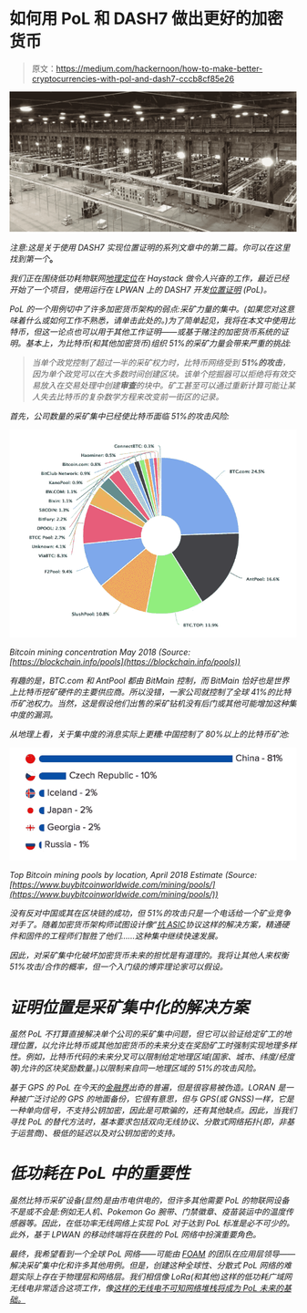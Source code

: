 # 如何用 PoL 和 DASH7 做出更好的加密货币

> 原文：<https://medium.com/hackernoon/how-to-make-better-cryptocurrencies-with-pol-and-dash7-cccb8cf85e26>

![](img/e5a113067a863a6dd26a0b49af1bbeb3.png)

*注意:这是关于使用 DASH7 实现位置证明的系列文章中的第二篇。你可以在这里找到第一个*[](http://bit.ly/2wJDLrJ)**。**

*我们正在围绕低功耗物联网[地理定位](http://bit.ly/2xuqQWv)在 Haystack 做令人兴奋的工作，最近已经开始了一个项目，使用运行在 LPWAN 上的 DASH7 开发[位置证明](http://bit.ly/2wJDLrJ) (PoL)。*

*PoL 的一个用例切中了许多加密货币架构的弱点:采矿力量的集中。(如果您对这意味着什么或如何工作不熟悉，请单击此处的。)为了简单起见，我将在本文中使用比特币，但这一论点也可以用于其他工作证明——或基于赌注的加密货币系统的证明。基本上，为比特币(和其他加密货币)组织 51%的采矿力量会带来严重的挑战:*

> *当单个政党控制了超过一半的采矿权力时，比特币网络受到 **51%的攻击**，因为单个政党可以在大多数时间创建区块。该单个挖掘器可以拒绝将有效交易放入在交易处理中创建**审查**的块中。矿工甚至可以通过重新计算可能让某人失去比特币的复杂数学方程来改变前一街区的记录。*

*首先，公司数量的采矿集中已经使比特币面临 51%的攻击风险:*

*![](img/30d6d907b6a9ceac2e6d48a699ef4022.png)*

*Bitcoin mining concentration May 2018 (Source: [https://blockchain.info/pools](https://blockchain.info/pools))*

*有趣的是，BTC.com 和 AntPool 都由 BitMain 控制，而 BitMain 恰好也是世界上比特币挖矿硬件的主要供应商。所以没错，一家公司就控制了全球 41%的比特币矿池权力。当然，这是假设他们出售的采矿钻机没有后门或其他可能增加这种集中度的漏洞。*

*从地理上看，关于集中度的消息实际上更糟:中国控制了 80%以上的比特币矿池:*

*![](img/110274f7ff0e1c5079b2b88a969534a2.png)*

*Top Bitcoin mining pools by location, April 2018 Estimate (Source: [https://www.buybitcoinworldwide.com/mining/pools/](https://www.buybitcoinworldwide.com/mining/pools/))*

*没有反对中国或其在区块链的成功，但 51%的攻击只是一个电话给一个矿业竞争对手了。随着加密货币架构师试图设计像“[抗 ASIC](http://bit.ly/2J53aOj)协议这样的解决方案，精通硬件和固件的工程师们智胜了他们……这种集中继续快速发展。*

*因此，对采矿集中化破坏加密货币未来的担忧是有道理的。我将让其他人来权衡 51%攻击/合作的概率，但一个入门级的博弈理论家可以假设。*

# *证明位置是采矿集中化的解决方案*

*虽然 PoL 不打算直接解决单个公司的采矿集中问题，但它可以验证给定矿工的地理位置，以允许比特币或其他加密货币的未来分支在奖励矿工时强制实现地理多样性。例如，比特币代码的未来分叉可以限制给定地理区域(国家、城市、纬度/经度等)允许的区块奖励数量。)以限制来自同一地理区域的 51%的攻击风险。*

*基于 GPS 的 PoL 在今天的[金融界](http://bit.ly/2I03VYo)出奇的普遍，但是很容易被伪造。LORAN 是一种被广泛讨论的 GPS 的地面备份，它很有意思，但与 GPS(或 GNSS)一样，它是一种单向信号，不支持公钥加密，因此是可欺骗的，还有其他缺点。因此，当我们寻找 PoL 的替代方法时，基本要求包括双向无线协议、分散式网络拓扑(即，非基于运营商)、极低的延迟以及对公钥加密的支持。*

# *低功耗在 PoL 中的重要性*

*虽然比特币采矿设备(显然)是由市电供电的，但许多其他需要 PoL 的物联网设备不是或不会是:例如无人机、Pokemon Go 腕带、门禁徽章、疫苗装运中的温度传感器等。因此，在低功率无线网络上实现 PoL 对于达到 PoL 标准是必不可少的。此外，基于 LPWAN 的移动终端将在获胜的 PoL 网络中扮演重要角色。*

*最终，我希望看到一个全球 PoL 网络——可能由 [FOAM](https://www.foam.space) 的团队在应用层领导——解决采矿集中化和许多其他用例。但是，创建这种全球性、分散式 PoL 网络的难题实际上存在于物理层和网络层。我们相信像 LoRa(和其他)这样的低功耗广域网无线电非常适合这项工作，像[这样的无线电不可知网络堆栈将成为 PoL 未来的基础。](http://bit.ly/2haytech)*
